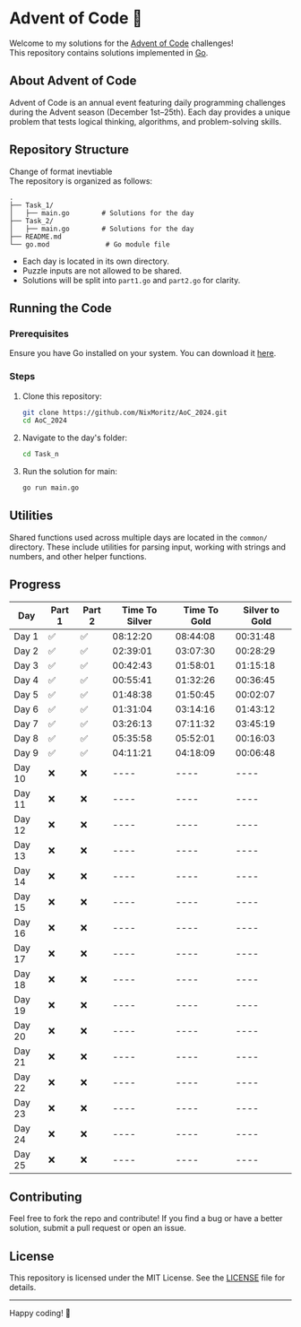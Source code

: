 # Advent of Code 🎄

Welcome to my solutions for the [Advent of Code](https://adventofcode.com/) challenges!  
This repository contains solutions implemented in [Go](https://golang.org/).

## About Advent of Code

Advent of Code is an annual event featuring daily programming challenges during the Advent season (December 1st–25th). Each day provides a unique problem that tests logical thinking, algorithms, and problem-solving skills.

## Repository Structure

Change of format inevtiable  
The repository is organized as follows:

```
.
├── Task_1/
│   ├── main.go        # Solutions for the day
├── Task_2/
│   ├── main.go        # Solutions for the day
├── README.md
└── go.mod              # Go module file
```

- Each day is located in its own directory.
- Puzzle inputs are not allowed to be shared.
- Solutions will be split into `part1.go` and `part2.go` for clarity.

## Running the Code

### Prerequisites

Ensure you have Go installed on your system. You can download it [here](https://golang.org/dl/).

### Steps

1. Clone this repository:

   ```bash
   git clone https://github.com/NixMoritz/AoC_2024.git
   cd AoC_2024
   ```

2. Navigate to the day's folder:

   ```bash
   cd Task_n
   ```

3. Run the solution for main:

   ```bash
   go run main.go
   ```

## Utilities

Shared functions used across multiple days are located in the `common/` directory. These include utilities for parsing input, working with strings and numbers, and other helper functions.

## Progress

| Day    | Part 1 | Part 2 | Time To Silver | Time To Gold | Silver to Gold |
| ------ | ------ | ------ | -------------- | ------------ | -------------- |
| Day 1  | ✅     | ✅     | 08:12:20       | 08:44:08     | 00:31:48       |
| Day 2  | ✅     | ✅     | 02:39:01       | 03:07:30     | 00:28:29       |
| Day 3  | ✅     | ✅     | 00:42:43       | 01:58:01     | 01:15:18       |
| Day 4  | ✅     | ✅     | 00:55:41       | 01:32:26     | 00:36:45       |
| Day 5  | ✅     | ✅     | 01:48:38       | 01:50:45     | 00:02:07       |
| Day 6  | ✅     | ✅     | 01:31:04       | 03:14:16     | 01:43:12       |
| Day 7  | ✅     | ✅     | 03:26:13       | 07:11:32     | 03:45:19       |
| Day 8  | ✅     | ✅     | 05:35:58       | 05:52:01     | 00:16:03       |
| Day 9  | ✅     | ✅     | 04:11:21       | 04:18:09     | 00:06:48       |
| Day 10 | ❌     | ❌     | ----           | ----         | ----           |
| Day 11 | ❌     | ❌     | ----           | ----         | ----           |
| Day 12 | ❌     | ❌     | ----           | ----         | ----           |
| Day 13 | ❌     | ❌     | ----           | ----         | ----           |
| Day 14 | ❌     | ❌     | ----           | ----         | ----           |
| Day 15 | ❌     | ❌     | ----           | ----         | ----           |
| Day 16 | ❌     | ❌     | ----           | ----         | ----           |
| Day 17 | ❌     | ❌     | ----           | ----         | ----           |
| Day 18 | ❌     | ❌     | ----           | ----         | ----           |
| Day 19 | ❌     | ❌     | ----           | ----         | ----           |
| Day 20 | ❌     | ❌     | ----           | ----         | ----           |
| Day 21 | ❌     | ❌     | ----           | ----         | ----           |
| Day 22 | ❌     | ❌     | ----           | ----         | ----           |
| Day 23 | ❌     | ❌     | ----           | ----         | ----           |
| Day 24 | ❌     | ❌     | ----           | ----         | ----           |
| Day 25 | ❌     | ❌     | ----           | ----         | ----           |

## Contributing

Feel free to fork the repo and contribute! If you find a bug or have a better solution, submit a pull request or open an issue.

## License

This repository is licensed under the MIT License. See the [LICENSE](LICENSE) file for details.

---

Happy coding! 🎅
